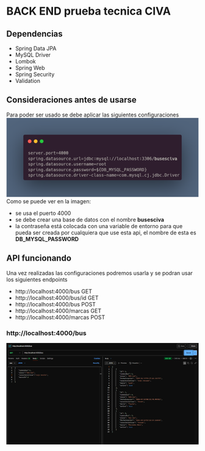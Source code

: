 # BACK END prueba tecnica CIVA

## Dependencias
- Spring Data JPA
- MySQL Driver
- Lombok 
- Spring Web
- Spring Security
- Validation 

## Consideraciones antes de usarse
Para poder ser usado se debe aplicar las siguientes configuraciones
<img src="src/main/java/com/CIVA/IMg/carbon.png" alt="configuraciones"></img><br>
Como se puede ver en la imagen: 
- se usa el puerto 4000 
- se debe crear una base de datos con el nombre <strong>busesciva</strong>
- la contraseña está colocada con una variable de entorno para que pueda ser creada por cualquiera que use esta api, el nombre de esta es <strong>DB_MYSQL_PASSWORD</strong>

## API funcionando
Una vez realizadas las configuraciones podremos usarla y se podran usar los siguientes endpoints
- http://localhost:4000/bus GET
- http://localhost:4000/bus/id GET
- http://localhost:4000/bus POST
- http://localhost:4000/marcas GET
- http://localhost:4000/marcas POST

### http://localhost:4000/bus
<img src="src/main/java/com/CIVA/IMg/metodogetbus.png" alt="metodo get bus"></img>
